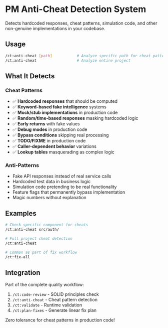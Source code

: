 # PM Anti-Cheat Detection System

Detects hardcoded responses, cheat patterns, simulation code, and other non-genuine implementations in your codebase.

## Usage

```bash
/ct:anti-cheat [path]           # Analyze specific path for cheat patterns
/ct:anti-cheat                  # Analyze entire project
```

## What It Detects

### Cheat Patterns
- ✅ **Hardcoded responses** that should be computed
- ✅ **Keyword-based fake intelligence** systems
- ✅ **Mock/stub implementations** in production code
- ✅ **Random/time-based responses** masking hardcoded logic
- ✅ **Early returns** with fake values
- ✅ **Debug modes** in production code
- ✅ **Bypass conditions** skipping real processing
- ✅ **TODO/FIXME** in production code
- ✅ **Caller-dependent behavior** variations
- ✅ **Lookup tables** masquerading as complex logic

### Anti-Patterns
- Fake API responses instead of real service calls
- Hardcoded test data in business logic
- Simulation code pretending to be real functionality
- Feature flags that permanently bypass implementation
- Magic numbers without explanation

## Examples

```bash
# Check specific component for cheats
/ct:anti-cheat src/auth/

# Full project cheat detection
/ct:anti-cheat

# Common as part of fix workflow
/ct:fix-all
```

## Integration

Part of the complete quality workflow:
1. `/ct:code-review` - SOLID principles check
2. `/ct:anti-cheat` - Cheat pattern detection  
3. `/ct:validate` - Runtime validation
4. `/ct:plan-fixes` - Generate linear fix plan

Zero tolerance for cheat patterns in production code!